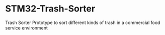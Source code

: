 # STM32-Trash-Sorter
Trash Sorter Prototype to sort different kinds of trash in a commercial food service environment
